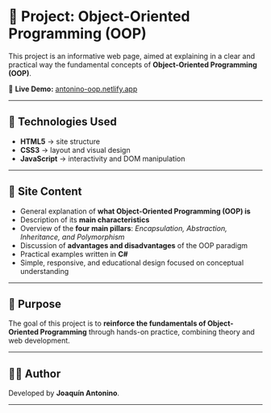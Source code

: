 # 🧠 Project: Object-Oriented Programming (OOP)

This project is an informative web page, aimed at explaining in a clear and practical way the fundamental concepts of **Object-Oriented Programming (OOP)**.

🔗 **Live Demo:** [antonino-oop.netlify.app](https://antonino-oop.netlify.app)

---

## 🚀 Technologies Used
- **HTML5** → site structure  
- **CSS3** → layout and visual design  
- **JavaScript** → interactivity and DOM manipulation  

---

## 🧩 Site Content
- General explanation of **what Object-Oriented Programming (OOP) is**  
- Description of its **main characteristics**  
- Overview of the **four main pillars**: *Encapsulation, Abstraction, Inheritance, and Polymorphism*  
- Discussion of **advantages and disadvantages** of the OOP paradigm  
- Practical examples written in **C#**  
- Simple, responsive, and educational design focused on conceptual understanding  

---

## 🎯 Purpose
The goal of this project is to **reinforce the fundamentals of Object-Oriented Programming** through hands-on practice, combining theory and web development.  

---

## 🧑‍💻 Author
Developed by **Joaquín Antonino**.

---